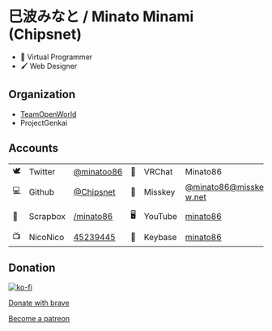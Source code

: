 # 巳波みなと / Minato Minami (Chipsnet)

- 🌱 Virtual Programmer
- 🖌 Web Designer

## Organization

- [TeamOpenWorld](https://github.com/TeamOpenWorld)
- ProjectGenkai

## Accounts

|      |          |                                                    |      |         |                                                              |      |            |                                                    |
| ---- | -------- | -------------------------------------------------- | ---- | ------- | ------------------------------------------------------------ | ---- | ---------- | -------------------------------------------------- |
| 🕊    | Twitter  | [@minatoo86](https://twitter.com/minatoo86)        | 💬    | VRChat  | Minato86                                                     | ☁    | SoundCloud | [minatoo86](https://soundcloud.com/minatoo86)      |
| 💻    | Github   | [@Chipsnet](https://github.com/Chipsnet)           | 🌌    | Misskey | [@minato86@misskey.open-w.net](https://misskey.open-w.net/@minato86) | 🎨    | Pixiv      | [21745249](https://www.pixiv.net/users/21745249)   |
| 📑    | Scrapbox | [/minato86](/minato86)                             | 🖥    | YouTube | [minato86](https://www.youtube.com/c/minato86)               | 📞    | Discord    | 巳波みなと#6885                                    |
| 📺    | NicoNico | [45239445](https://www.nicovideo.jp/user/45239445) | 🔑    | Keybase | [minato86](https://keybase.io/minato86)                      | 🎮    | Steam      | [minato86](https://steamcommunity.com/id/minato86) |

## Donation

[![ko-fi](https://www.ko-fi.com/img/githubbutton_sm.svg)](https://ko-fi.com/A0A81VPXD)

[Donate with brave](https://brave.com/ope682)

[Become a patreon](https://www.patreon.com/bePatron?u=26743872)



